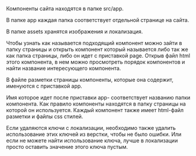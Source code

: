 Компоненты сайта находятся в папке src/app.

В папке app каждая папка соответствует отдельной странице на сайта.

В папке assets хранятся изображения и локализация.

Чтобы узнать как называется подходящий компонент можно зайти в папку страницы и открыть компонент который называется либо так же как папка страницы, либо он идет с приставкой page. Открыв файл html этого компонента, в нем можно просмотреть порядок компонентов и найти название интересующего компонента.

В файле разметки страницы компоненты, которые она содержит, именуются с приставкой app.

Имя которое идет после приставки app- соответствует названию папки компонента. Как правило компоненты находятся в папку страницы на которой он используется. Каждый компонент также имеет html-файл разметки и файлы css стилей.

Если удаляются ключи с локализации, необходимо также удалить использование этих ключей из верстки, чтобы не было ошибки. Или если не можете найти использование ключа, лучше в локализации просто оставить значение этого ключа пустым.
